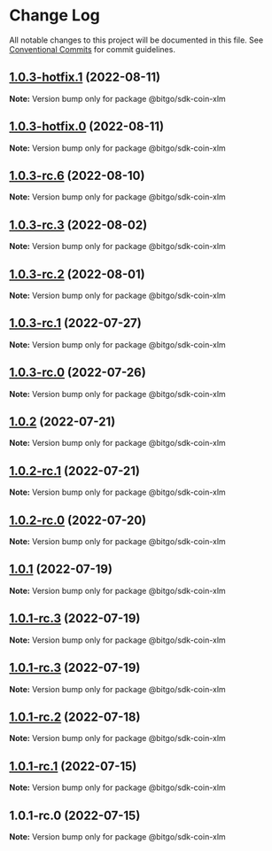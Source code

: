# Change Log

All notable changes to this project will be documented in this file.
See [Conventional Commits](https://conventionalcommits.org) for commit guidelines.

## [1.0.3-hotfix.1](https://github.com/BitGo/BitGoJS/compare/@bitgo/sdk-coin-xlm@1.0.3-hotfix.0...@bitgo/sdk-coin-xlm@1.0.3-hotfix.1) (2022-08-11)

**Note:** Version bump only for package @bitgo/sdk-coin-xlm





## [1.0.3-hotfix.0](https://github.com/BitGo/BitGoJS/compare/@bitgo/sdk-coin-xlm@1.0.3-rc.6...@bitgo/sdk-coin-xlm@1.0.3-hotfix.0) (2022-08-11)

**Note:** Version bump only for package @bitgo/sdk-coin-xlm





## [1.0.3-rc.6](https://github.com/BitGo/BitGoJS/compare/@bitgo/sdk-coin-xlm@1.0.3-rc.5...@bitgo/sdk-coin-xlm@1.0.3-rc.6) (2022-08-10)

**Note:** Version bump only for package @bitgo/sdk-coin-xlm





## [1.0.3-rc.3](https://github.com/BitGo/BitGoJS/compare/@bitgo/sdk-coin-xlm@1.0.3-rc.2...@bitgo/sdk-coin-xlm@1.0.3-rc.3) (2022-08-02)

**Note:** Version bump only for package @bitgo/sdk-coin-xlm





## [1.0.3-rc.2](https://github.com/BitGo/BitGoJS/compare/@bitgo/sdk-coin-xlm@1.0.3-rc.1...@bitgo/sdk-coin-xlm@1.0.3-rc.2) (2022-08-01)

**Note:** Version bump only for package @bitgo/sdk-coin-xlm





## [1.0.3-rc.1](https://github.com/BitGo/BitGoJS/compare/@bitgo/sdk-coin-xlm@1.0.3-rc.0...@bitgo/sdk-coin-xlm@1.0.3-rc.1) (2022-07-27)

**Note:** Version bump only for package @bitgo/sdk-coin-xlm





## [1.0.3-rc.0](https://github.com/BitGo/BitGoJS/compare/@bitgo/sdk-coin-xlm@1.0.2...@bitgo/sdk-coin-xlm@1.0.3-rc.0) (2022-07-26)

**Note:** Version bump only for package @bitgo/sdk-coin-xlm





## [1.0.2](https://github.com/BitGo/BitGoJS/compare/@bitgo/sdk-coin-xlm@1.0.2-rc.1...@bitgo/sdk-coin-xlm@1.0.2) (2022-07-21)

**Note:** Version bump only for package @bitgo/sdk-coin-xlm





## [1.0.2-rc.1](https://github.com/BitGo/BitGoJS/compare/@bitgo/sdk-coin-xlm@1.0.2-rc.0...@bitgo/sdk-coin-xlm@1.0.2-rc.1) (2022-07-21)

**Note:** Version bump only for package @bitgo/sdk-coin-xlm





## [1.0.2-rc.0](https://github.com/BitGo/BitGoJS/compare/@bitgo/sdk-coin-xlm@1.0.1...@bitgo/sdk-coin-xlm@1.0.2-rc.0) (2022-07-20)

**Note:** Version bump only for package @bitgo/sdk-coin-xlm





## [1.0.1](https://github.com/BitGo/BitGoJS/compare/@bitgo/sdk-coin-xlm@1.0.1-rc.3...@bitgo/sdk-coin-xlm@1.0.1) (2022-07-19)

**Note:** Version bump only for package @bitgo/sdk-coin-xlm





## [1.0.1-rc.3](https://github.com/BitGo/BitGoJS/compare/@bitgo/sdk-coin-xlm@1.0.1-rc.1...@bitgo/sdk-coin-xlm@1.0.1-rc.3) (2022-07-19)

**Note:** Version bump only for package @bitgo/sdk-coin-xlm

## [1.0.1-rc.3](https://github.com/BitGo/BitGoJS/compare/@bitgo/sdk-coin-xlm@1.0.1-rc.1...@bitgo/sdk-coin-xlm@1.0.1-rc.3) (2022-07-19)

**Note:** Version bump only for package @bitgo/sdk-coin-xlm

## [1.0.1-rc.2](https://github.com/BitGo/BitGoJS/compare/@bitgo/sdk-coin-xlm@1.0.1-rc.1...@bitgo/sdk-coin-xlm@1.0.1-rc.2) (2022-07-18)

**Note:** Version bump only for package @bitgo/sdk-coin-xlm

## [1.0.1-rc.1](https://github.com/BitGo/BitGoJS/compare/@bitgo/sdk-coin-xlm@1.0.1-rc.0...@bitgo/sdk-coin-xlm@1.0.1-rc.1) (2022-07-15)

**Note:** Version bump only for package @bitgo/sdk-coin-xlm

## 1.0.1-rc.0 (2022-07-15)

**Note:** Version bump only for package @bitgo/sdk-coin-xlm

